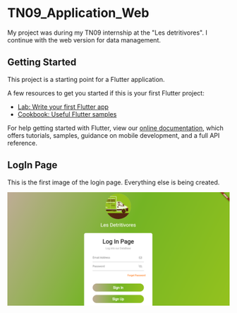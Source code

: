 # TN09_Application_Web

My project was during my TN09 internship at the "Les detritivores". I continue with the web version for data management.

## Getting Started

This project is a starting point for a Flutter application.

A few resources to get you started if this is your first Flutter project:

- [Lab: Write your first Flutter app](https://flutter.dev/docs/get-started/codelab)
- [Cookbook: Useful Flutter samples](https://flutter.dev/docs/cookbook)

For help getting started with Flutter, view our
[online documentation](https://flutter.dev/docs), which offers tutorials,
samples, guidance on mobile development, and a full API reference.

## LogIn Page

This is the first image of the login page. Everything else is being created.  

![alt text](images/readme_photo.png)
